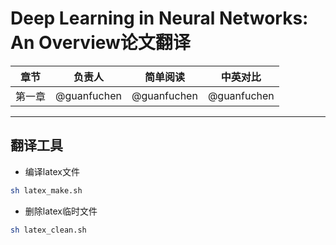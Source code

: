# Deep Learning in Neural Networks: An Overview论文翻译

| 章节 | 负责人 | 简单阅读 | 中英对比 |
| ------------ | ------------ | ------------ | ------------ |
| 第一章 | @guanfuchen | @guanfuchen | @guanfuchen |


---
## 翻译工具

- 编译latex文件
```bash
sh latex_make.sh
```
- 删除latex临时文件
```bash
sh latex_clean.sh
```
